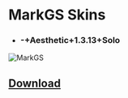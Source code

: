# MarkGS Skins

* ### -+Aesthetic+1.3.13+Solo
![MarkGS](https://raw.githubusercontent.com/Lewui/ukrainian-community-osu-skins/master/assets/MarkGS_Prew.png)

## [Download](http://puu.sh/F1aKq/67a6925849.osk)
